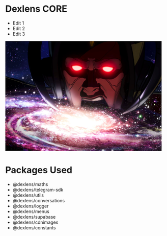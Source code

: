 # Dexlens CORE

- Edit 1
- Edit 2
- Edit 3

![alt text](galactus.png "Dexlens Core")

# Packages Used
- @dexlens/maths
- @dexlens/telegram-sdk
- @dexlens/utils
- @dexlens/conversations
- @dexlens/logger
- @dexlens/menus
- @dexlens/supabase
- @dexlens/cdnimages
- @dexlens/constants

